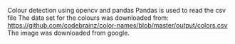 Colour detection using opencv and pandas
Pandas is used to read the csv file
The data set for the colours was downloaded from: https://github.com/codebrainz/color-names/blob/master/output/colors.csv
The image was downloaded from google.

